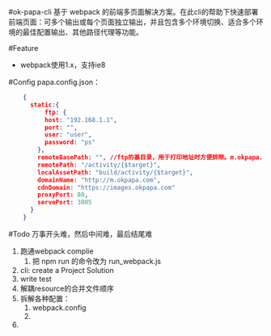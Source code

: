 #ok-papa-cli
基于 webpack 的前端多页面解决方案。在此cli的帮助下快速部署前端页面：可多个输出或每个页面独立输出，并且包含多个环境切换、适合多个环境的最佳配置输出、其他路径代理等功能。


#Feature
* webpack使用1.x，支持ie8

#Config
papa.config.json：
```json
    {
      static:{
          ftp: {
          host: "192.168.1.1",
          port: "",
          user: "user",
          password: "ps"
        },
        remoteBasePath: "", //ftp的基目录，用于打印地址时方便排除。m.okpapa.com
        remotePath: "/activity/{$target}",
        localAssetPath: "build/activity/{$target}",
        domainName: "http://m.okpapa.com",
        cdnDomain: "https://images.okpapa.com"
        proxyPort: 80,
        servePort: 3005
      }
    }
```


#Todo
万事开头难，然后中间难，最后结尾难
1. 跑通webpack complie
    1. 把 npm run 的命令改为 run_webpack.js
1. cli: create a Project Solution
1. write test
1. 解耦resource的合并文件顺序
1. 拆解各种配置：
    1. webpack.config
    1. 
1. 




<!-- script
`
"watch": "webpack --progress --colors --watch --config ./bin/webpack.config.js",
"build": "webpack --progress --colors --config ./bin/webpack.config.js",
"start": "serve -p 3005"
` -->